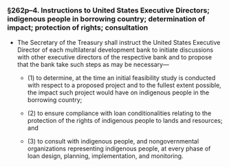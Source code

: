 ### §262p–4. Instructions to United States Executive Directors; indigenous people in borrowing country; determination of impact; protection of rights; consultation
* The Secretary of the Treasury shall instruct the United States Executive Director of each multilateral development bank to initiate discussions with other executive directors of the respective bank and to propose that the bank take such steps as may be necessary—

  * (1) to determine, at the time an initial feasibility study is conducted with respect to a proposed project and to the fullest extent possible, the impact such project would have on indigenous people in the borrowing country;

  * (2) to ensure compliance with loan conditionalities relating to the protection of the rights of indigenous people to lands and resources; and

  * (3) to consult with indigenous people, and nongovernmental organizations representing indigenous people, at every phase of loan design, planning, implementation, and monitoring.
